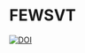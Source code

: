 # FEWSVT
[![DOI](https://zenodo.org/badge/540868267.svg)](https://zenodo.org/badge/latestdoi/540868267)

